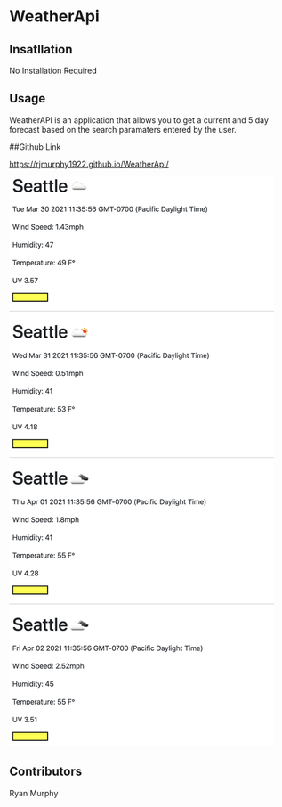 # WeatherApi

## Insatllation

No Installation Required

## Usage

WeatherAPI is an application that allows you to get a current and 5 day forecast based on the search paramaters entered by the user.

##Github Link

https://rjmurphy1922.github.io/WeatherApi/

![alt text](https://github.com/rjmurphy1922/WeatherApi/blob/main/Weather.png?raw=true)

## Contributors 
Ryan Murphy
